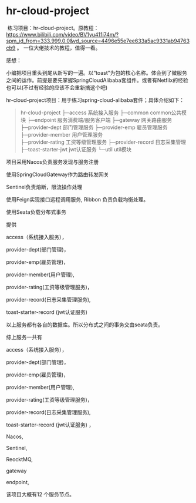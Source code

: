 # hr-cloud-project

​		练习项目：hr-cloud-project。原教程：https://www.bilibili.com/video/BV1yu411i74m/?spm_id_from=333.999.0.0&vd_source=4496e55e7ee633a5ac9331ab94763cb9  。 一位大佬技术的教程，值得一看。

感想：

​        小编把项目重头到尾从新写的一遍。以“toast”为包的核心名称。体会到了微服务之间的运作。前提是要先掌握SpringCloudAlibaba套组件。或者有Netfilx的经验也可以(不过有经验的应该不会重新搞这个吧)

hr-cloud-project项目：用于练习spring-cloud-alibaba套件；具体介绍如下：

>hr-cloud-project
>├─access                       系统接入服务
>├─common                   common公共模块
>├─endpoint                   服务消费端/服务客户端
>├─gateway                     网关路由服务
>├─provider-dept           部门管理服务
>├─provider-emp           雇员管理服务
>├─provider-member    用户管理服务  
>├─provider-rating        工资等级管理服务
>├─provider-record       日志采集管理
>├─toast-starter-jwt       jwt认证服务
>└─util                              util模块



项目采用Nacos负责服务发现与服务注册

使用SpringCloudGateway作为路由转发网关

Sentinel负责熔断，限流操作处理

使用Feign实现接口远程调用服务, Ribbon 负责负载均衡处理。

使用Seata负载分布式事务

提供

access（系统接入服务），

provider-dept(部门管理)，

provider-emp(雇员管理)，

provider-member(用户管理),

provider-rating(工资等级管理服务)，

provider-record(日志采集管理服务), 

toast-starter-record (jwt认证服务) 

以上服务都有各自的数据库。所以分布式之间的事务交由seata负责。

综上服务一共有

access（系统接入服务），

provider-dept(部门管理)，

provider-emp(雇员管理)，

provider-member(用户管理),

provider-rating(工资等级管理服务)，

provider-record(日志采集管理服务), 

toast-starter-record (jwt认证服务) ，

Nacos,

Sentinel,

ReocktMQ,

gateway

endpoint,

该项目大概有12 个服务节点。




